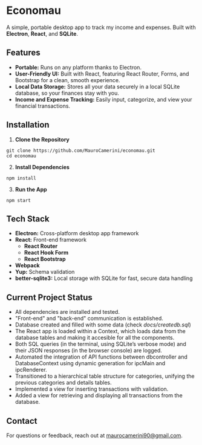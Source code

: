 # Economau
A simple, portable desktop app to track my income and expenses. Built with **Electron**, **React**, and **SQLite**.

## Features
- **Portable:** Runs on any platform thanks to Electron.
- **User-Friendly UI:** Built with React, featuring React Router, Forms, and Bootstrap for a clean, smooth experience.
- **Local Data Storage:** Stores all your data securely in a local SQLite database, so your finances stay with you.
- **Income and Expense Tracking:** Easily input, categorize, and view your financial transactions.

## Installation
1. **Clone the Repository**
```
git clone https://github.com/MauroCamerini/economau.git
cd economau
```
2. **Install Dependencies**
```
npm install
```
3. **Run the App**
```
npm start
```

## Tech Stack
- **Electron:** Cross-platform desktop app framework
- **React:** Front-end framework
    - **React Router**
    - **React Hook Form**
    - **React Bootstrap**
- **Webpack**
- **Yup:** Schema validation
- **better-sqlite3:** Local storage with SQLite for fast, secure data handling

## Current Project Status
- All dependencies are installed and tested.
- "Front-end" and "back-end" communication is established.
- Database created and filled with some data (check *docs/createdb.sql*)
- The React app is loaded within a Context, which loads data from the database tables and making it accesible for all the components.
- Both SQL queries (in the terminal, using SQLite’s verbose mode) and their JSON responses (in the browser console) are logged.
- Automated the integration of API functions between dbcontroller and DatabaseContext using dynamic generation for ipcMain and ipcRenderer.
- Transitioned to a hierarchical table structure for categories, unifying the previous categories and details tables.
- Implemented a view for inserting transactions with validation.
- Added a view for retrieving and displaying all transactions from the database.

## Contact
For questions or feedback, reach out at maurocamerini90@gmail.com.